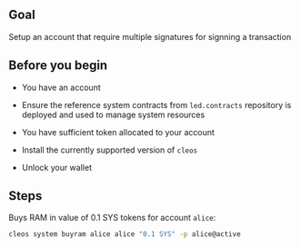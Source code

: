 ## Goal

Setup an account that require multiple signatures for signning a transaction

## Before you begin

* You have an account

* Ensure the reference system contracts from `led.contracts` repository is deployed and used to manage system resources

* You have sufficient token allocated to your account

* Install the currently supported version of `cleos`

* Unlock your wallet

## Steps

Buys RAM in value of 0.1 SYS tokens for account `alice`:

```sh
cleos system buyram alice alice "0.1 SYS" -p alice@active
```